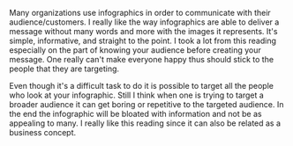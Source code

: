   Many organizations use infographics in order to communicate with their audience/customers. I really like the way infographics are able to deliver a message without many words and more with the images it represents. It's simple, informative, and straight to the point. I took a lot from this reading especially on the part of knowing your audience before creating your message. One really can't make everyone happy thus should stick to the people that they are targeting.

  Even though it's a difficult task to do it is possible to target all the people who look at your infographic. Still I think when one is trying to target a broader audience it can get boring or repetitive to the targeted audience. In the end the infographic will be bloated with information and not be as appealing to many. I really like this reading since it can also be related as a business concept.

